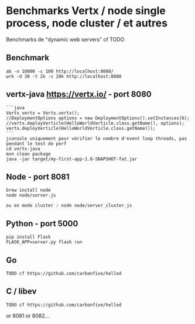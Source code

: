 Benchmarks Vertx / node single process, node cluster / et autres
====================

Benchmarks de "dynamic web servers"
cf TODO


Benchmark
-----------
    ab -n 10000 -c 100 http://localhost:8080/
    wrk -d 30 -t 2k -c 20k http://localhost:8080

vertx-java https://vertx.io/ - port 8080
-----------

    ```java
    Vertx vertx = Vertx.vertx();
    //DeploymentOptions options = new DeploymentOptions().setInstances(6);
    //vertx.deployVerticle(HelloWorldVerticle.class.getName(), options);
    vertx.deployVerticle(HelloWorldVerticle.class.getName());
    ```
    jconsole uniquement pour vérifier le nombre d'event loop threads, pas pendant le test de perf
    cd vertx-java
    mvn clean package
    java -jar target/my-first-app-1.0-SNAPSHOT-fat.jar

Node - port 8081
-----------

    brew install node
    node node/server.js
    
    ou en mode cluster : node node/server_cluster.js

Python - port 5000
-----------

    pip install Flask
    FLASK_APP=server.py flask run

Go
-----------

    TODO cf https://github.com/carbonfive/hellod


C / libev
-----------

    TODO cf https://github.com/carbonfive/hellod



or 8081 or 8082...
